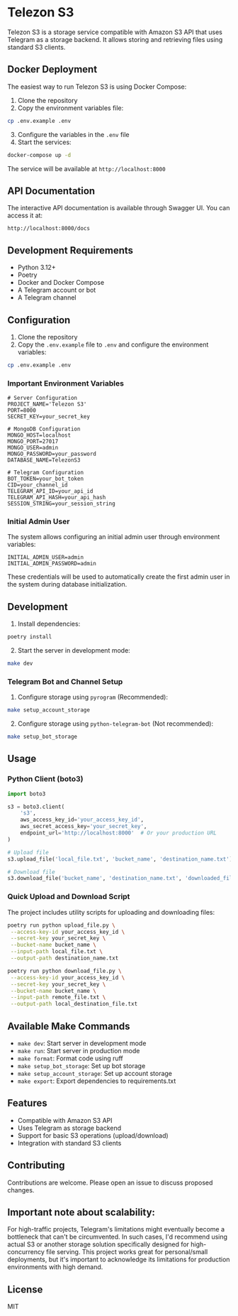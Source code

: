 # Telezon S3

Telezon S3 is a storage service compatible with Amazon S3 API that uses Telegram as a storage backend. It allows storing and retrieving files using standard S3 clients.

## Docker Deployment

The easiest way to run Telezon S3 is using Docker Compose:

1. Clone the repository
2. Copy the environment variables file:

```bash
cp .env.example .env
```

3. Configure the variables in the `.env` file
4. Start the services:

```bash
docker-compose up -d
```

The service will be available at `http://localhost:8000`

## API Documentation

The interactive API documentation is available through Swagger UI. You can access it at:

```
http://localhost:8000/docs
```

## Development Requirements

- Python 3.12+
- Poetry
- Docker and Docker Compose
- A Telegram account or bot
- A Telegram channel

## Configuration

1. Clone the repository
2. Copy the `.env.example` file to `.env` and configure the environment variables:

```bash
cp .env.example .env
```

### Important Environment Variables

```env
# Server Configuration
PROJECT_NAME='Telezon S3'
PORT=8000
SECRET_KEY=your_secret_key

# MongoDB Configuration
MONGO_HOST=localhost
MONGO_PORT=27017
MONGO_USER=admin
MONGO_PASSWORD=your_password
DATABASE_NAME=TelezonS3

# Telegram Configuration
BOT_TOKEN=your_bot_token
CID=your_channel_id
TELEGRAM_API_ID=your_api_id
TELEGRAM_API_HASH=your_api_hash
SESSION_STRING=your_session_string
```

### Initial Admin User

The system allows configuring an initial admin user through environment variables:

```env
INITIAL_ADMIN_USER=admin
INITIAL_ADMIN_PASSWORD=admin
```

These credentials will be used to automatically create the first admin user in the system during database initialization.

## Development

1. Install dependencies:

```bash
poetry install
```

2. Start the server in development mode:

```bash
make dev
```

### Telegram Bot and Channel Setup

1. Configure storage using `pyrogram` (Recommended):

```bash
make setup_account_storage
```

2. Configure storage using `python-telegram-bot` (Not recommended):

```bash
make setup_bot_storage
```

## Usage

### Python Client (boto3)

```python
import boto3

s3 = boto3.client(
    's3',
    aws_access_key_id='your_access_key_id',
    aws_secret_access_key='your_secret_key',
    endpoint_url='http://localhost:8000'  # Or your production URL
)

# Upload file
s3.upload_file('local_file.txt', 'bucket_name', 'destination_name.txt')

# Download file
s3.download_file('bucket_name', 'destination_name.txt', 'downloaded_file.txt')
```

### Quick Upload and Download Script

The project includes utility scripts for uploading and downloading files:

```bash
poetry run python upload_file.py \
 --access-key-id your_access_key_id \
 --secret-key your_secret_key \
 --bucket-name bucket_name \
 --input-path local_file.txt \
 --output-path destination_name.txt
```

```bash
poetry run python download_file.py \
 --access-key-id your_access_key_id \
 --secret-key your_secret_key \
 --bucket-name bucket_name \
 --input-path remote_file.txt \
 --output-path local_destination_file.txt
```

## Available Make Commands

- `make dev`: Start server in development mode
- `make run`: Start server in production mode
- `make format`: Format code using ruff
- `make setup_bot_storage`: Set up bot storage
- `make setup_account_storage`: Set up account storage
- `make export`: Export dependencies to requirements.txt

## Features

- Compatible with Amazon S3 API
- Uses Telegram as storage backend
- Support for basic S3 operations (upload/download)
- Integration with standard S3 clients

## Contributing

Contributions are welcome. Please open an issue to discuss proposed changes.

## Important note about scalability:

For high-traffic projects, Telegram's limitations might eventually become a bottleneck that can't be circumvented. In such cases, I'd recommend using actual S3 or another storage solution specifically designed for high-concurrency file serving.
This project works great for personal/small deployments, but it's important to acknowledge its limitations for production environments with high demand.

## License

MIT